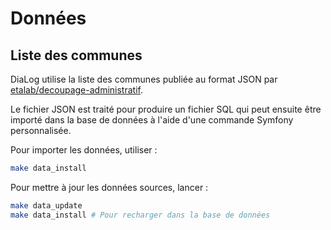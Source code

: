 # Données

## Liste des communes

DiaLog utilise la liste des communes publiée au format JSON par [etalab/decoupage-administratif](https://github.com/etalab/decoupage-administratif).

Le fichier JSON est traité pour produire un fichier SQL qui peut ensuite être importé dans la base de données à l'aide d'une commande Symfony personnalisée.

Pour importer les données, utiliser :

```bash
make data_install
```

Pour mettre à jour les données sources, lancer :

```bash
make data_update
make data_install # Pour recharger dans la base de données
```
